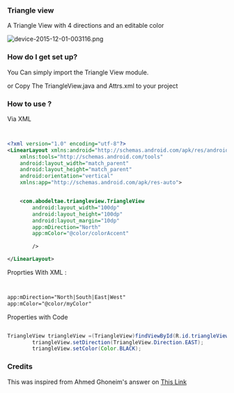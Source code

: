 ### Triangle view  ###
A Triangle View with 4 directions and an editable color 

![device-2015-12-01-003116.png](https://bitbucket.org/repo/9qGRRG/images/1802270595-device-2015-12-01-003116.png)
### How do I get set up? ###

You Can simply import the Triangle View module.

or Copy The TriangleView.java and Attrs.xml to your project 

### How to use ? ###
Via XML 

```xml


<?xml version="1.0" encoding="utf-8"?>
<LinearLayout xmlns:android="http://schemas.android.com/apk/res/android"
    xmlns:tools="http://schemas.android.com/tools"
    android:layout_width="match_parent"
    android:layout_height="match_parent"
    android:orientation="vertical"
    xmlns:app="http://schemas.android.com/apk/res-auto">


    <com.abodeltae.triangleview.TriangleView
        android:layout_width="100dp"
        android:layout_height="100dp"
        android:layout_margin="10dp"
        app:mDirection="North"
        app:mColor="@color/colorAccent"
        
        />

</LinearLayout>
```
Proprties With XML : 

```xml


app:mDirection="North|South|East|West"
app:mColor="@color/myColor"
```

Properties with Code

```java

TriangleView triangleView =(TriangleView)findViewById(R.id.triangleView);
        triangleView.setDirection(TriangleView.Direction.EAST);
        triangleView.setColor(Color.BLACK);
```




### Credits  ###
This was inspired from Ahmed Ghoneim's answer on [This Link](http://stackoverflow.com/a/18191340/4649740)
